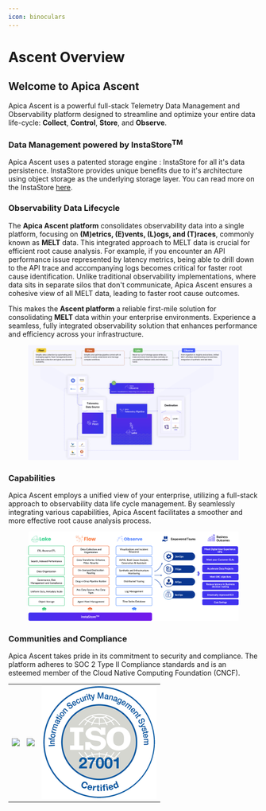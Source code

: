 ```yaml
---
icon: binoculars
---
```


# Ascent Overview

## Welcome to Apica Ascent

Apica Ascent is a powerful full-stack Telemetry Data Management and Observability platform designed to streamline and optimize your entire data life-cycle: **Collect**, **Control**, **Store**, and **Observe**.

### Data Management powered by InstaStore<sup>TM</sup>

Apica Ascent uses a patented storage engine : InstaStore for all it's data persistence. InstaStore provides unique benefits due to it's architecture using object storage as the underlying storage layer. You can read more on the InstaStore [here](../lake/lake-powered-by-instastore-tm.md).

### Observability Data Lifecycle

The **Apica Ascent platform** consolidates observability data into a single platform, focusing on **(M)etrics, (E)vents, (L)ogs, and (T)races**, commonly known as **MELT** data. This integrated approach to MELT data is crucial for efficient root cause analysis. For example, if you encounter an API performance issue represented by latency metrics, being able to drill down to the API trace and accompanying logs becomes critical for faster root cause identification. Unlike traditional observability implementations, where data sits in separate silos that don't communicate, Apica Ascent ensures a cohesive view of all MELT data, leading to faster root cause outcomes.

This makes the **Ascent platform** a reliable first-mile solution for consolidating **MELT** data within your enterprise environments. Experience a seamless, fully integrated observability solution that enhances performance and efficiency across your infrastructure.

<figure><img src="../.gitbook/assets/image (274).png" alt=""><figcaption></figcaption></figure>

### Capabilities

Apica Ascent employs a unified view of your enterprise, utilizing a full-stack approach to observability data life cycle management. By seamlessly integrating various capabilities, Apica Ascent facilitates a smoother and more effective root cause analysis process.

<div data-full-width="true"><figure><img src="../.gitbook/assets/product framework.png" alt=""><figcaption></figcaption></figure></div>

### Communities and Compliance

Apica Ascent takes pride in its commitment to security and compliance. The platform adheres to SOC 2 Type II Compliance standards and is an esteemed member of the Cloud Native Computing Foundation (CNCF).

|                                  |                                           |                                                                                       |
| -------------------------------- | ----------------------------------------- | ------------------------------------------------------------------------------------- |
| ![](../.gitbook/assets/SOC2.png) | ![](../.gitbook/assets/cncf-featured.png) | <img src="../.gitbook/assets/image (18) (1) (1) (1).png" alt="" data-size="original"> |
